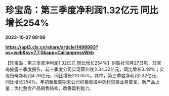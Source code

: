 # 珍宝岛：第三季度净利润1.32亿元 同比增长254%

**2023-10-27 08:06**

**https://api3.cls.cn/share/article/1498993?os=web&sv=7.7.5&app=CailianpressWeb**

【珍宝岛：第三季度净利润1.32亿元 同比增长254%】财联社10月27日电，珍宝岛披露三季度报告，前三季度公司实现营业收入34.32亿元，同比增长3.49%；实现归母净利润4.76亿元，同比增长210.05%。其中，第三季度净利润1.32亿元，同比增长254%。年初至报告期末公司积极推进中药材贸易业务变革、新产品上量；优化整合产品销售结构，改善盈利能力。